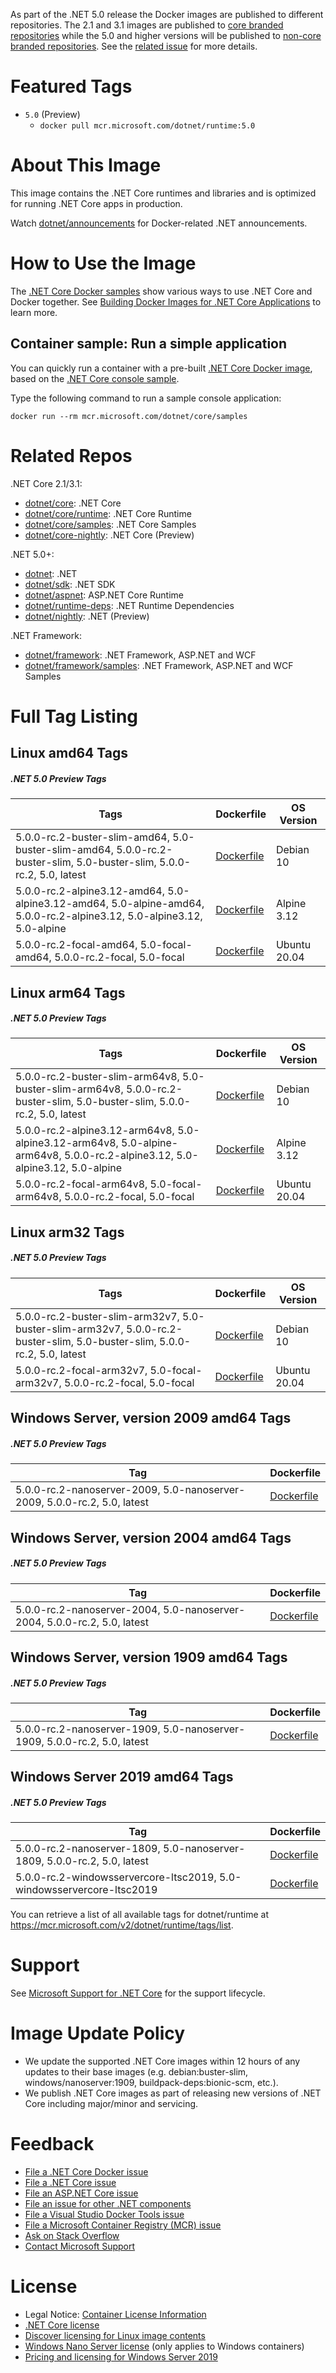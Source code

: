 As part of the .NET 5.0 release the Docker images are published to different repositories.  The 2.1 and 3.1 images are published to [core branded repositories](https://hub.docker.com/_/microsoft-dotnet-core/) while the 5.0 and higher versions will be published to [non-core branded repositories](https://hub.docker.com/_/microsoft-dotnet/).  See the [related issue](https://github.com/dotnet/dotnet-docker/issues/1765) for more details.

# Featured Tags

* `5.0` (Preview)
  * `docker pull mcr.microsoft.com/dotnet/runtime:5.0`

# About This Image

This image contains the .NET Core runtimes and libraries and is optimized for running .NET Core apps in production.

Watch [dotnet/announcements](https://github.com/dotnet/announcements/labels/Docker) for Docker-related .NET announcements.

# How to Use the Image

The [.NET Core Docker samples](https://github.com/dotnet/dotnet-docker/blob/master/samples/README.md) show various ways to use .NET Core and Docker together. See [Building Docker Images for .NET Core Applications](https://docs.microsoft.com/dotnet/core/docker/building-net-docker-images) to learn more.

## Container sample: Run a simple application

You can quickly run a container with a pre-built [.NET Core Docker image](https://hub.docker.com/_/microsoft-dotnet-core-samples/), based on the [.NET Core console sample](https://github.com/dotnet/dotnet-docker/blob/master/samples/dotnetapp/README.md).

Type the following command to run a sample console application:

```console
docker run --rm mcr.microsoft.com/dotnet/core/samples
```

# Related Repos

.NET Core 2.1/3.1:

* [dotnet/core](https://hub.docker.com/_/microsoft-dotnet-core/): .NET Core
* [dotnet/core/runtime](https://hub.docker.com/_/microsoft-dotnet-core-runtime/): .NET Core Runtime
* [dotnet/core/samples](https://hub.docker.com/_/microsoft-dotnet-core-samples/): .NET Core Samples
* [dotnet/core-nightly](https://hub.docker.com/_/microsoft-dotnet-core-nightly/): .NET Core (Preview)

.NET 5.0+:

* [dotnet](https://hub.docker.com/_/microsoft-dotnet/): .NET
* [dotnet/sdk](https://hub.docker.com/_/microsoft-dotnet-sdk/): .NET SDK
* [dotnet/aspnet](https://hub.docker.com/_/microsoft-dotnet-aspnet/): ASP.NET Core Runtime
* [dotnet/runtime-deps](https://hub.docker.com/_/microsoft-dotnet-runtime-deps/): .NET Runtime Dependencies
* [dotnet/nightly](https://hub.docker.com/_/microsoft-dotnet-nightly/): .NET (Preview)

.NET Framework:

* [dotnet/framework](https://hub.docker.com/_/microsoft-dotnet-framework/): .NET Framework, ASP.NET and WCF
* [dotnet/framework/samples](https://hub.docker.com/_/microsoft-dotnet-framework-samples/): .NET Framework, ASP.NET and WCF Samples

# Full Tag Listing

## Linux amd64 Tags
##### .NET 5.0 Preview Tags
Tags | Dockerfile | OS Version
-----------| -------------| -------------
5.0.0-rc.2-buster-slim-amd64, 5.0-buster-slim-amd64, 5.0.0-rc.2-buster-slim, 5.0-buster-slim, 5.0.0-rc.2, 5.0, latest | [Dockerfile](https://github.com/dotnet/dotnet-docker/blob/master/src/runtime/5.0/buster-slim/amd64/Dockerfile) | Debian 10
5.0.0-rc.2-alpine3.12-amd64, 5.0-alpine3.12-amd64, 5.0-alpine-amd64, 5.0.0-rc.2-alpine3.12, 5.0-alpine3.12, 5.0-alpine | [Dockerfile](https://github.com/dotnet/dotnet-docker/blob/master/src/runtime/5.0/alpine3.12/amd64/Dockerfile) | Alpine 3.12
5.0.0-rc.2-focal-amd64, 5.0-focal-amd64, 5.0.0-rc.2-focal, 5.0-focal | [Dockerfile](https://github.com/dotnet/dotnet-docker/blob/master/src/runtime/5.0/focal/amd64/Dockerfile) | Ubuntu 20.04

## Linux arm64 Tags
##### .NET 5.0 Preview Tags
Tags | Dockerfile | OS Version
-----------| -------------| -------------
5.0.0-rc.2-buster-slim-arm64v8, 5.0-buster-slim-arm64v8, 5.0.0-rc.2-buster-slim, 5.0-buster-slim, 5.0.0-rc.2, 5.0, latest | [Dockerfile](https://github.com/dotnet/dotnet-docker/blob/master/src/runtime/5.0/buster-slim/arm64v8/Dockerfile) | Debian 10
5.0.0-rc.2-alpine3.12-arm64v8, 5.0-alpine3.12-arm64v8, 5.0-alpine-arm64v8, 5.0.0-rc.2-alpine3.12, 5.0-alpine3.12, 5.0-alpine | [Dockerfile](https://github.com/dotnet/dotnet-docker/blob/master/src/runtime/5.0/alpine3.12/arm64v8/Dockerfile) | Alpine 3.12
5.0.0-rc.2-focal-arm64v8, 5.0-focal-arm64v8, 5.0.0-rc.2-focal, 5.0-focal | [Dockerfile](https://github.com/dotnet/dotnet-docker/blob/master/src/runtime/5.0/focal/arm64v8/Dockerfile) | Ubuntu 20.04

## Linux arm32 Tags
##### .NET 5.0 Preview Tags
Tags | Dockerfile | OS Version
-----------| -------------| -------------
5.0.0-rc.2-buster-slim-arm32v7, 5.0-buster-slim-arm32v7, 5.0.0-rc.2-buster-slim, 5.0-buster-slim, 5.0.0-rc.2, 5.0, latest | [Dockerfile](https://github.com/dotnet/dotnet-docker/blob/master/src/runtime/5.0/buster-slim/arm32v7/Dockerfile) | Debian 10
5.0.0-rc.2-focal-arm32v7, 5.0-focal-arm32v7, 5.0.0-rc.2-focal, 5.0-focal | [Dockerfile](https://github.com/dotnet/dotnet-docker/blob/master/src/runtime/5.0/focal/arm32v7/Dockerfile) | Ubuntu 20.04

## Windows Server, version 2009 amd64 Tags
##### .NET 5.0 Preview Tags
Tag | Dockerfile
---------| ---------------
5.0.0-rc.2-nanoserver-2009, 5.0-nanoserver-2009, 5.0.0-rc.2, 5.0, latest | [Dockerfile](https://github.com/dotnet/dotnet-docker/blob/master/src/runtime/5.0/nanoserver-2009/amd64/Dockerfile)

## Windows Server, version 2004 amd64 Tags
##### .NET 5.0 Preview Tags
Tag | Dockerfile
---------| ---------------
5.0.0-rc.2-nanoserver-2004, 5.0-nanoserver-2004, 5.0.0-rc.2, 5.0, latest | [Dockerfile](https://github.com/dotnet/dotnet-docker/blob/master/src/runtime/5.0/nanoserver-2004/amd64/Dockerfile)

## Windows Server, version 1909 amd64 Tags
##### .NET 5.0 Preview Tags
Tag | Dockerfile
---------| ---------------
5.0.0-rc.2-nanoserver-1909, 5.0-nanoserver-1909, 5.0.0-rc.2, 5.0, latest | [Dockerfile](https://github.com/dotnet/dotnet-docker/blob/master/src/runtime/5.0/nanoserver-1909/amd64/Dockerfile)

## Windows Server 2019 amd64 Tags
##### .NET 5.0 Preview Tags
Tag | Dockerfile
---------| ---------------
5.0.0-rc.2-nanoserver-1809, 5.0-nanoserver-1809, 5.0.0-rc.2, 5.0, latest | [Dockerfile](https://github.com/dotnet/dotnet-docker/blob/master/src/runtime/5.0/nanoserver-1809/amd64/Dockerfile)
5.0.0-rc.2-windowsservercore-ltsc2019, 5.0-windowsservercore-ltsc2019 | [Dockerfile](https://github.com/dotnet/dotnet-docker/blob/master/src/runtime/5.0/windowsservercore-ltsc2019/amd64/Dockerfile)

You can retrieve a list of all available tags for dotnet/runtime at https://mcr.microsoft.com/v2/dotnet/runtime/tags/list.

# Support

See [Microsoft Support for .NET Core](https://github.com/dotnet/core/blob/master/microsoft-support.md) for the support lifecycle.

# Image Update Policy

* We update the supported .NET Core images within 12 hours of any updates to their base images (e.g. debian:buster-slim, windows/nanoserver:1909, buildpack-deps:bionic-scm, etc.).
* We publish .NET Core images as part of releasing new versions of .NET Core including major/minor and servicing.

# Feedback

* [File a .NET Core Docker issue](https://github.com/dotnet/dotnet-docker/issues)
* [File a .NET Core issue](https://github.com/dotnet/core/issues)
* [File an ASP.NET Core issue](https://github.com/aspnet/home/issues)
* [File an issue for other .NET components](https://github.com/dotnet/core/blob/master/Documentation/core-repos.md)
* [File a Visual Studio Docker Tools issue](https://github.com/microsoft/dockertools/issues)
* [File a Microsoft Container Registry (MCR) issue](https://github.com/microsoft/containerregistry/issues)
* [Ask on Stack Overflow](https://stackoverflow.com/questions/tagged/.net-core)
* [Contact Microsoft Support](https://support.microsoft.com/contactus/)

# License

* Legal Notice: [Container License Information](https://aka.ms/mcr/osslegalnotice)
* [.NET Core license](https://github.com/dotnet/dotnet-docker/blob/master/LICENSE)
* [Discover licensing for Linux image contents](https://github.com/dotnet/dotnet-docker/blob/master/documentation/image-artifact-details.md)
* [Windows Nano Server license](https://hub.docker.com/_/microsoft-windows-nanoserver/) (only applies to Windows containers)
* [Pricing and licensing for Windows Server 2019](https://www.microsoft.com/cloud-platform/windows-server-pricing)
